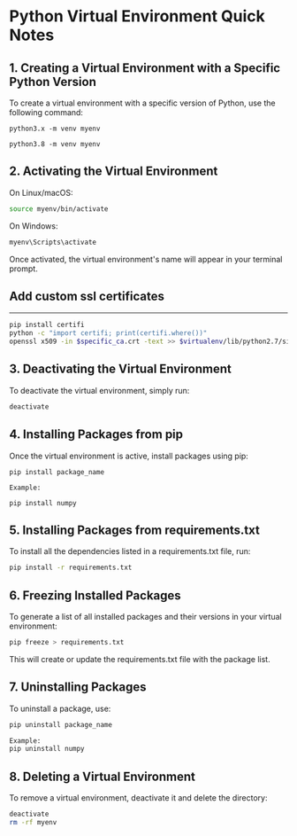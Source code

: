 # Python Virtual Environment Quick Notes

## 1. Creating a Virtual Environment with a Specific Python Version

To create a virtual environment with a specific version of Python, use the following command:

```
python3.x -m venv myenv

python3.8 -m venv myenv
```

## 2. Activating the Virtual Environment
On Linux/macOS:

```bash
source myenv/bin/activate
```

On Windows:
```bash
myenv\Scripts\activate
```

Once activated, the virtual environment's name will appear in your terminal prompt.

## Add custom ssl certificates
-----------------------------------
```bash
pip install certifi
python -c "import certifi; print(certifi.where())"
openssl x509 -in $specific_ca.crt -text >> $virtualenv/lib/python2.7/site-packages/certifi/cacert.pem
```
## 3. Deactivating the Virtual Environment
To deactivate the virtual environment, simply run:

```bash
deactivate
```

## 4. Installing Packages from pip
Once the virtual environment is active, install packages using pip:

```
pip install package_name

Example:

pip install numpy
```

## 5. Installing Packages from requirements.txt
To install all the dependencies listed in a requirements.txt file, run:

```bash
pip install -r requirements.txt
```

## 6. Freezing Installed Packages
To generate a list of all installed packages and their versions in your virtual environment:

```bash
pip freeze > requirements.txt
```

This will create or update the requirements.txt file with the package list.

## 7. Uninstalling Packages
To uninstall a package, use:

```bash
pip uninstall package_name

Example:
pip uninstall numpy
```

## 8. Deleting a Virtual Environment
To remove a virtual environment, deactivate it and delete the directory:

```bash
deactivate
rm -rf myenv
```
